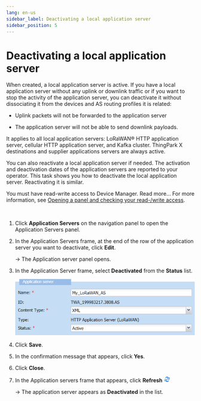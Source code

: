 ```yaml
---
lang: en-us
sidebar_label: Deactivating a local application server
sidebar_position: 5
---
```


# Deactivating a local application server

When created, a local application server is active. If you have a local
application server without any uplink or downlink traffic or if you want
to stop the activity of the application server, you can deactivate it
without dissociating it from the devices and AS routing profiles it is
related:

- Uplink packets will not be forwarded to the application server

- The application server will not be able to send downlink payloads.

It applies to all local application servers: LoRaWAN® HTTP application
server, cellular HTTP application server, and Kafka cluster. ThingPark X
destinations and supplier applications servers are always active.

You can also reactivate a local application server if needed. The
activation and deactivation dates of the application servers are
reported to your operator. This task shows you how to deactivate the
local application server. Reactivating it is similar.

You must have read-write access to Device Manager. Read more\... For
more information, see [Opening a panel and checking your read-/write
access](../use-interface.md#opening-a-panel-and-checking-your-read-write-access).

 

1.  Click **Application Servers** on the navigation panel to open the
    Application Servers panel.

2.  In the Application Servers frame, at the end of the row of the
    application server you want to deactivate, click **Edit**.

    -\> The Application server panel opens.

3.  In the Application Server frame, select **Deactivated** from the
    **Status** list.

    ![](./_images/changing-the-content-type.png)

4.  Click **Save**.

5.  In the confirmation message that appears, click **Yes**.

6.  Click **Close**.

7.  In the Application servers frame that appears, click **Refresh** ![](./../_images/deleting-an-object.gif)

    -\> The application server appears as **Deactivated** in the list.

